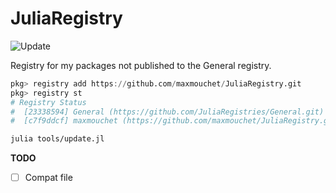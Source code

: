 # JuliaRegistry
![Update](https://github.com/maxmouchet/JuliaRegistry/workflows/Update/badge.svg)

Registry for my packages not published to the General registry.

```julia
pkg> registry add https://github.com/maxmouchet/JuliaRegistry.git
pkg> registry st
# Registry Status 
#  [23338594] General (https://github.com/JuliaRegistries/General.git)
#  [c7f9ddcf] maxmouchet (https://github.com/maxmouchet/JuliaRegistry.git)
```

```bash
julia tools/update.jl
```

**TODO**
- [ ] Compat file
